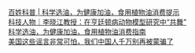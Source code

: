   
[百姓科普 | 科学选油，为健康加油，食用植物油消费提示](http://www.dianyue.me/archives/004/cbt9l2d4un0fudqi/)  
[科技人物｜李晓江教授：在亨廷顿病动物模型研究中“共舞”](http://www.dianyue.me/archives/285/q9g1ea6kll1nvesh/)  
[科学选油，为健康加油，食用植物油消费指南](http://www.dianyue.me/archives/977/6kvrwt9o1tkd0ifb/)  
[美国这些谣言非常可怕，我们中国人千万别再被蒙骗了](http://www.dianyue.me/archives/480/n4b4joe8gn7lbccx/)